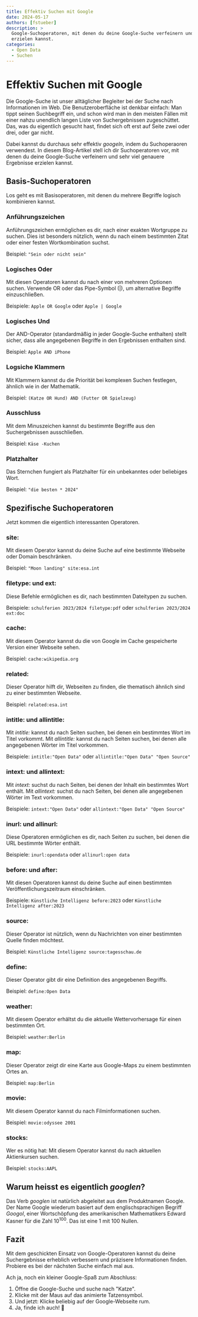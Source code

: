 ```yaml
---
title: Effektiv Suchen mit Google
date: 2024-05-17
authors: [fstueber]
description: >
  Google-Suchoperatoren, mit denen du deine Google-Suche verfeinern und sehr viel genauere Ergebnisse 
  erzielen kannst.
categories:
  - Open Data
  - Suchen
---
```


# Effektiv Suchen mit Google

Die Google-Suche ist unser alltäglicher Begleiter bei der Suche nach Informationen im Web. Die Benutzeroberfläche ist denkbar einfach: Man tippt seinen Suchbegriff ein, und schon wird man in den meisten Fällen mit einer nahzu unendlich langen Liste von Suchergebnissen zugeschüttet. Das, was du eigentlich gesucht hast, findet sich oft erst auf Seite zwei oder drei, oder gar nicht. 

Dabei kannst du durchaus sehr effektiv *googeln*, indem du Suchoperaoren verwendest. In diesem Blog-Artikel stell ich dir Suchoperatoren vor, mit denen du deine Google-Suche verfeinern und sehr viel genauere Ergebnisse erzielen kannst.

<!-- more -->

## Basis-Suchoperatoren

Los geht es mit Basisoperatoren, mit denen du mehrere Begriffe logisch kombinieren kannst.

### Anführungszeichen

Anführungszeichen ermöglichen es dir, nach einer exakten Wortgruppe zu suchen. Dies ist besonders nützlich, wenn du nach einem bestimmten Zitat oder einer festen Wortkombination suchst.

Beispiel: `"Sein oder nicht sein"`

### Logisches Oder 

Mit diesen Operatoren kannst du nach einer von mehreren Optionen suchen. Verwende OR oder das Pipe-Symbol (|), um alternative Begriffe einzuschließen.

Beispiele: `Apple OR Google` oder `Apple | Google`

### Logisches Und 

Der AND-Operator (standardmäßig in jeder Google-Suche enthalten) stellt sicher, dass alle angegebenen Begriffe in den Ergebnissen enthalten sind.

Beispiel: `Apple AND iPhone`

### Logsiche Klammern

Mit Klammern kannst du die Priorität bei komplexen Suchen festlegen, ähnlich wie in der Mathematik.

Beispiel: `(Katze OR Hund) AND (Futter OR Spielzeug)`

### Ausschluss

Mit dem Minuszeichen kannst du bestimmte Begriffe aus den Suchergebnissen ausschließen.

Beispiel: `Käse -Kuchen`

### Platzhalter

Das Sternchen fungiert als Platzhalter für ein unbekanntes oder beliebiges Wort.

Beispiel: `"die besten * 2024"`

## Spezifische Suchoperatoren

Jetzt kommen die eigentlich interessanten Operatoren.

### site:

Mit diesem Operator kannst du deine Suche auf eine bestimmte Webseite oder Domain beschränken.

Beispiel: `"Moon landing" site:esa.int`

### filetype: und ext:

Diese Befehle ermöglichen es dir, nach bestimmten Dateitypen zu suchen.

Beispiele: `schulferien 2023/2024 filetype:pdf` oder `schulferien 2023/2024 ext:doc`

### cache:

Mit diesem Operator kannst du die von Google im Cache gespeicherte Version einer Webseite sehen.

Beispiel: `cache:wikipedia.org`

### related:

Dieser Operator hilft dir, Webseiten zu finden, die thematisch ähnlich sind zu einer bestimmten Webseite.

Beispiel: `related:esa.int`

### intitle: und allintitle:

Mit *intitle:* kannst du nach Seiten suchen, bei denen ein bestimmtes Wort im Titel vorkommt. Mit *allintitle:* kannst du nach Seiten suchen, bei denen alle angegebenen Wörter im Titel vorkommen.

Beispiele: `intitle:"Open Data"` oder `allintitle:"Open Data" "Open Source"`

### intext: und allintext:

Mit *intext:* suchst du nach Seiten, bei denen der Inhalt ein bestimmtes Wort enthält. Mit *allintext:* suchst du nach Seiten, bei denen alle angegebenen Wörter im Text vorkommen.

Beispiele: `intext:"Open Data"` oder `allintext:"Open Data" "Open Source"`

### inurl: und allinurl:

Diese Operatoren ermöglichen es dir, nach Seiten zu suchen, bei denen die URL bestimmte Wörter enthält.

Beispiele: `inurl:opendata` oder `allinurl:open data`

### before: und after:

Mit diesen Operatoren kannst du deine Suche auf einen bestimmten Veröffentlichungszeitraum einschränken.

Beispiele: `Künstliche Intelligenz before:2023` oder `Künstliche Intelligenz after:2023`

### source:

Dieser Operator ist nützlich, wenn du Nachrichten von einer bestimmten Quelle finden möchtest.

Beispiel: `Künstliche Intelligenz source:tagesschau.de`

### define:

Dieser Operator gibt dir eine Definition des angegebenen Begriffs.

Beispiel: `define:Open Data`

### weather:

Mit diesem Operator erhältst du die aktuelle Wettervorhersage für einen bestimmten Ort.

Beispiel: `weather:Berlin`

### map:

Dieser Operator zeigt dir eine Karte aus Google-Maps zu einem bestimmten Ortes an.

Beispiel: `map:Berlin`

### movie:

Mit diesem Operator kannst du nach Filminformationen suchen.

Beispiel: `movie:odyssee 2001`

### stocks:

Wer es nötig hat: Mit diesem Operator kannst du nach aktuellen Aktienkursen suchen.

Beispiel: `stocks:AAPL`

## Warum heisst es eigentlich *googlen*?

Das Verb *googlen* ist natürlich abgeleitet aus dem Produktnamen Google. Der Name Google wiederum basiert auf dem englischsprachigen Begriff *Googol*, einer Wortschöpfung des amerikanischen Mathematikers Edward Kasner für die Zahl 10<sup>100</sup>. Das ist eine 1 mit 100 Nullen. 

## Fazit

Mit dem geschickten Einsatz von Google-Operatoren kannst du deine Suchergebnisse erheblich verbessern und präzisere Informationen finden. Probiere es bei der nächsten Suche einfach mal aus.

Ach ja, noch ein kleiner Google-Spaß zum Abschluss:

1. Öffne die Google-Suche und suche nach "Katze".
2. Klicke mit der Maus auf das animierte Tatzensymbol.
3. Und jetzt: Klicke beliebig auf der Google-Webseite rum.
4. Ja, finde ich auch! 🐾
